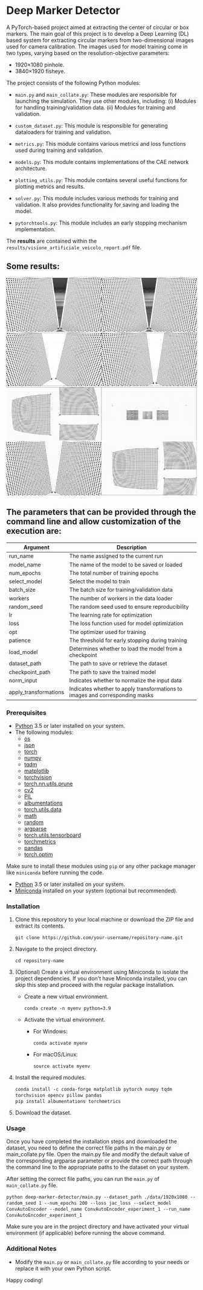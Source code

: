 # Deep Marker Detector
A PyTorch-based project aimed at extracting the center of circular or box markers. The main goal of this project is to develop a Deep Learning (DL) based system for extracting circular markers from two-dimensional images used for camera calibration. The images used for model training come in two types, varying based on the resolution-objective parameters:

- 1920×1080 pinhole.
- 3840×1920 fisheye.

The project consists of the following Python modules:

- `main.py` and `main_collate.py`: These modules are responsible for launching the simulation. They use other modules, including:
  (i) Modules for handling training/validation data.
  (ii) Modules for training and validation.

- `custom_dataset.py`: This module is responsible for generating dataloaders for training and validation.

- `metrics.py`: This module contains various metrics and loss functions used during training and validation.

- `models.py`: This module contains implementations of the CAE network architecture.

- `plotting_utils.py`: This module contains several useful functions for plotting metrics and results.

- `solver.py`: This module includes various methods for training and validation. It also provides functionality for saving and loading the model.

- `pytorchtools.py`: This module includes an early stopping mechanism implementation.

The **results** are contained within the `results/visione_artificiale_veicolo_report.pdf` file.

## Some results:

![plot1](./results/img-caeup-jac-qual-res.png)
![plot2](./results/msk-caeup-jac-qual-res.png)
![plot3](./results/bs8_autoenc_jacLoss_mix1920x1080_norm_transf_1.png)
![plot4](./results/bs8_autoenc_jacLoss_mix1920x1080_norm_transf_2.png)

## The parameters that can be provided through the command line and allow customization of the execution are:

| Argument              | Description                                                                  |
|-----------------------|------------------------------------------------------------------------------|
| run_name              | The name assigned to the current run                                         |
| model_name            | The name of the model to be saved or loaded                                  |
| num_epochs            | The total number of training epochs                                          |
| select_model          | Select the model to train                                                    |
| batch_size            | The batch size for training/validation data                                  |
| workers               | The number of workers in the data loader                                     |
| random_seed           | The random seed used to ensure reproducibility                               |
| lr                    | The learning rate for optimization                                           |
| loss                  | The loss function used for model optimization                                |
| opt                   | The optimizer used for training                                              |
| patience              | The threshold for early stopping during training                             |
| load_model            | Determines whether to load the model from a checkpoint                       |
| dataset_path          | The path to save or retrieve the dataset                                     |
| checkpoint_path       | The path to save the trained model                                           | 
| norm_input            | Indicates whether to normalize the input data                                |
| apply_transformations | Indicates whether to apply transformations to images and corresponding masks |


### Prerequisites

- [Python](https://www.python.org/downloads/) 3.5 or later installed on your system.
- The following modules:
  - [os](https://docs.python.org/3/library/os.html)
  - [json](https://docs.python.org/3/library/json.html)
  - [torch](https://pytorch.org/)
  - [numpy](https://numpy.org/)
  - [tqdm](https://tqdm.github.io/)
  - [matplotlib](https://matplotlib.org/)
  - [torchvision](https://pytorch.org/vision/stable/index.html)
  - [torch.nn.utils.prune](https://pytorch.org/tutorials/intermediate/pruning_tutorial.html)
  - [cv2](https://docs.opencv.org/4.5.2/)
  - [PIL](https://pillow.readthedocs.io/en/stable/)
  - [albumentations](https://albumentations.ai/)
  - [torch.utils.data](https://pytorch.org/docs/stable/data.html)
  - [math](https://docs.python.org/3/library/math.html)
  - [random](https://docs.python.org/3/library/random.html)
  - [argparse](https://docs.python.org/3/library/argparse.html)
  - [torch.utils.tensorboard](https://pytorch.org/docs/stable/tensorboard.html)
  - [torchmetrics](https://torchmetrics.readthedocs.io/en/stable/)
  - [pandas](https://pandas.pydata.org/)
  - [torch.optim](https://pytorch.org/docs/stable/optim.html)

Make sure to install these modules using `pip` or any other package manager like `miniconda` before running the code.

- [Python](https://www.python.org/downloads/) 3.5 or later installed on your system.
- [Miniconda](https://docs.conda.io/en/latest/miniconda.html) installed on your system (optional but recommended).

### Installation

1. Clone this repository to your local machine or download the ZIP file and extract its contents.

   ```shell
   git clone https://github.com/your-username/repository-name.git
   ```

2. Navigate to the project directory.

   ```shell
   cd repository-name
   ```

3. (Optional) Create a virtual environment using Miniconda to isolate the project dependencies. If you don't have Miniconda installed, you can skip this step and proceed with the regular package installation.

   - Create a new virtual environment.

     ```shell
     conda create -n myenv python=3.9
     ```

   - Activate the virtual environment.

     - For Windows:

       ```shell
       conda activate myenv
       ```

     - For macOS/Linux:

       ```shell
       source activate myenv
       ```

4. Install the required modules.

   ```shell
   conda install -c conda-forge matplotlib pytorch numpy tqdm torchvision opencv pillow pandas
   pip install albumentations torchmetrics
   ```

5. Download the dataset.

### Usage

Once you have completed the installation steps and downloaded the dataset, you need to define the correct file paths in the main.py or main_collate.py file. Open the main.py file and modify the default value of the corresponding argparse parameter or provide the correct path through the command line to the appropriate paths to the dataset on your system.

After setting the correct file paths, you can run the `main.py` of `main_collate.py` file.

```shell
python deep-marker-detector/main.py --dataset_path ./data/1920x1080 --random_seed 1 --num_epochs 200 --loss jac_loss --select_model ConvAutoEncoder --model_name ConvAutoEncoder_experiment_1 --run_name ConvAutoEncoder_experiment_1
```

Make sure you are in the project directory and have activated your virtual environment (if applicable) before running the above command.

### Additional Notes

- Modify the `main.py` or `main_collate.py` file according to your needs or replace it with your own Python script.

Happy coding!

